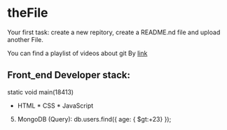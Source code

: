 # theFile
Your first task: create a new repitory, create a README.nd file and upload another File.

You can find a playlist of videos about git By [link](https://www.youtube.com/watch?v=KnINsmXT9_C)

## Front_end Developer stack:
static void main(18413)
* HTML
﻿﻿* CSS
﻿﻿* JavaScript
5. MongoDB (Query):
db.users.find({ age: { $gt:+23} });


